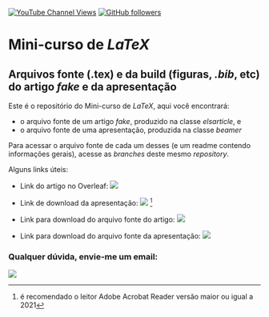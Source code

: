 [![YouTube Channel Views](https://img.shields.io/youtube/channel/subscribers/UC7bMBdlD9U-qJD8q2tTgKVw?style=social)](https://www.youtube.com/channel/UC7bMBdlD9U-qJD8q2tTgKVw)  [![GitHub followers](https://img.shields.io/github/followers/omanuelcosta?style=social)](https://github.com/omanuelcosta/) <a href=https://github.com/omanuelcosta/Mini-curso_LaTeX></a>


#  Mini-curso de _LaTeX_

## Arquivos fonte (.tex) e da build (figuras, _.bib_, etc) do artigo _fake_ e da apresentação

Este é o repositório do Mini-curso de _LaTeX_, aqui você encontrará:

- o arquivo fonte de um artigo _fake_, produzido na classe _elsarticle_, e
- o arquivo fonte de uma apresentação, produzida na classe _beamer_

Para acessar o arquivo fonte de cada um desses (e um readme contendo informações gerais), acesse as _branches_ deste mesmo _repository_.
  
Alguns links úteis:
- Link do artigo no Overleaf: <a href="https://www.overleaf.com/read/bvcypwwnxjwx"><img src="https://img.shields.io/badge/-overleaf-green"/></a>

- Link de download da apresentação: <a href="https://github.com/omanuelcosta/Mini-curso_LaTeX/raw/main/main.pdf"><img src="https://img.shields.io/badge/download%20.pdf-20%20mb-green"></a> [^1]
  
- Link para download do arquivo fonte do artigo: <a href=https://github.com/omanuelcosta/Mini-curso_LaTeX/tree/artigo><img src="https://img.shields.io/badge/-artigo-green"></a>
  
- Link para download do arquivo fonte da apresentação: <a href=https://github.com/omanuelcosta/Mini-curso_LaTeX/tree/apresentação><img src="https://img.shields.io/badge/-apresentação-green"></a>
 
### Qualquer dúvida, envie-me um email: 
  
  <a href="mailto:omanuelcosta@protonmail.com?subject=Mini-curso de LaTeX"><img src="https://img.shields.io/badge/ProtonMail-8B89CC?style=for-the-badge&logo=protonmail&logoColor=white"/></a>
  

[^1]: é recomendado o leitor Adobe Acrobat Reader versão maior ou igual a 2021
